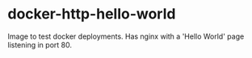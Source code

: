 # docker-http-hello-world
Image to test docker deployments. Has nginx with a 'Hello World' page listening in port 80.
